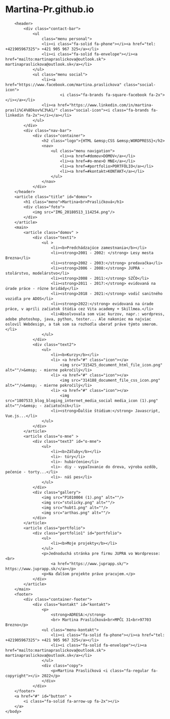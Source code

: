 # Martina-Pr.github.io
<!DOCTYPE html>
<!--
Click nbfs://nbhost/SystemFileSystem/Templates/Licenses/license-default.txt to change this license
Click nbfs://nbhost/SystemFileSystem/Templates/Other/html.html to edit this template
-->
<html>
    <head>
        <title>Portfólio</title>
        <meta charset="UTF-8">
        <meta name="viewport" content="width=device-width, initial-scale=1.0">
        <link href="newcss.css" rel="stylesheet" type="text/css"/>
        <link rel="stylesheet" href="css/font-awesome.css"/>
        <script src="https://kit.fontawesome.com/f8eac3a66f.js" crossorigin="anonymous"></script>
        <script src="https://ajax.googleapis.com/ajax/libs/jquery/3.6.1/jquery.min.js"></script>
        <script src="script.js"></script>
        <link href="https: //fonts.googleapis.com/css2? family= Source+Sans+Pro:ital,wght@0,400;0,600;1,300 & display=swap" rel="stylesheet">
    </head>
    <body>

        <header>
            <div class="contact-bar"> 
                <ul
                    class="menu personal">
                    <li><i class="fa-solid fa-phone"></i><a href="tel: +421905967325"> +421 905 967 325</a></li>
                    <li><i class="fa-solid fa-envelope"></i><a href="mailto:martinapraslickova@outlook.sk"> martinapraslickova@outlook.sk</a></li>
                </ul>
                <ul class="menu social">
                    <li><a href="https://www.facebook.com/martina.praslickova" class="social-icon">
                            <i class="fa-brands fa-square-facebook fa-2x"></i></a></li>
                    <li><a href="https://www.linkedin.com/in/martina-prasli%C4%8Dkov%C3%A1/" class="social-icon"><i class="fa-brands fa-linkedin fa-2x"></i></a></li>  
                </ul>
            </div>
            <div class="nav-bar"> 
                <div class="container">
                    <h2 class="logo">{HTML &emsp;CSS &emsp;WORDPRESS}</h2>
                    <nav>
                        <ul class="menu navigation">
                            <li><a href=#domov>DOMOV</a></li>
                            <li><a href=#o-mne>O MNE</a></li>
                            <li><a href=#portfolio>PORTFÓLIO</a></li>
                            <li><a href=#kontakt>KONTAKT</a></li> 
                        </ul>
                    </nav>
                </div>
        </header>
        <article class="title" id="domov">
            <h1 class="meno">Martina<br>Prasličková</h1>
            <div class="foto">
                <img src="IMG_20180513_114254.png"/>
            </div>
        </article>
        <main>
            <article class="domov" >
                <div class="text1">
                    <ul > 
                        <li><b>Predchádzajúce zamestnania</b></li>
                        <li><strong>2001 - 2002: </strong> Lesy mesta Brezna</li>
                        <li><strong>2002 - 2003:</strong> predavačka</li>
                        <li><strong>2006 - 2008:</strong> JUPRA - stolárstvo, modelárstvo</li>                              
                        <li><strong>2008 - 2011:</strong> SZČO</li>
                        <li><strong>2011 - 2017:</strong> evidovaná na úrade práce - rôzne bridády</li>
                        <li><strong>2018 - 2021:</strong> vodič sanitného vozidla pre ADOS</li>
                        <li><strong>2022:</strong> evidovaná na úrade práce, v apríli začiatok štúdia cez Vita academy + Skillmea.</li>
                        <li>Absolvovala som viac kurzov, napr.: wordpress, adobe photoshop, java, python, tester... Ale nakoniec ma najviac oslovil Webdesign, a tak som sa rozhodla uberať práve týmto smerom.</li>
                    </ul>
                </div>
                <div class="text2">
                    <ul>
                        <li><b>Kurzy</b></li>
                        <li> <a href="#" class="icon"></a> 
                            <img src="315425_document_html_file_icon.png" alt=""/>&emsp; - mierne pokročilý</li>
                        <li> <a href="#" class="icon"></a>
                            <img src="314188_document_file_css_icon.png" alt=""/>&emsp; - mierne pokročilý</li>
                        <li> <a href="#" class="icon"></a>
                            <img src="1807533_blog_bloging_internet_media_social media_icon (1).png" alt=""/>&emsp; - začiatočník</li>
                        <li><strong>Ďalšie štúdium:</strong> Javascript, Vue.js...</li>
                    </ul>
                </div> 
            </article>
            <article class="o-mne" >
                <div class="text3" id="o-mne">
                    <ul>
                        <li><b>Záľuby</b></li>
                        <li>- túry</li>
                        <li>- hubárčenie</li>
                        <li>- diy - vypaľovanie do dreva, výroba ozdôb, pečenie - torty...</li>
                        <li>- náš pes</li>
                    </ul>
                </div>
                <div class="gallery">
                    <img src="P1010004 (1).png" alt=""/>
                    <img src="stolicky.png" alt=""/>
                    <img src="hubt1.png" alt=""/>
                    <img src="arthas.png" alt=""/>
                </div>
            </article>
            <article class="portfolio">
                <div class="portfolio1" id="portfolio">
                    <ul> 
                        <li><b>Moje projekty</b></li>
                    </ul>
                    <p>Jednoduchá stránka pre firmu JUPRA vo Wordpresse: <br>
                        <a href="https://www.juprapp.sk/"> https://www.juprapp.sk/</a></p>
                    <p>Na ďalšom projekte práve pracujem.</p>
                </div>
            </article>
        </main>
        <footer>
            <div class="container-footer">
                <div class="kontakt" id="kontakt">
                    <p>
                        <strong>ADRESA:</strong>
                        <br> Martina Prasličková<br>MPČĽ 31<br>97703 Brezno</p>
                    <ul class="menu-kontakt">
                        <li><i class="fa-solid fa-phone"></i><a href="tel: +421905967325"> +421 905 967 325</a></li>
                        <li><i class="fa-solid fa-envelope"></i><a href="mailto:martinapraslickova@outlook.sk"> martinapraslickova@outlook.sk</a></li>
                    </ul>
                    <div class="copy">
                        <p>Martina Prasličková <i class="fa-regular fa-copyright"></i> 2022</p>
                    </div>
                </div>
        </footer>
        <a href="#" id="button" >
            <i class="fa-solid fa-arrow-up fa-2x"></i>
        </a>
    </body>
</html>
